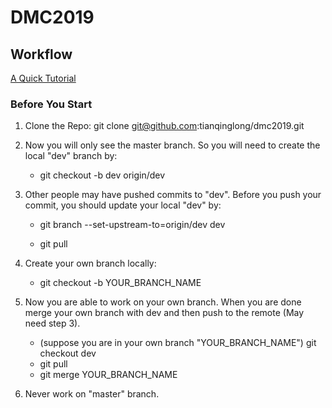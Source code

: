 # DMC2019
## Workflow

[A Quick Tutorial](https://www.liaoxuefeng.com/wiki/0013739516305929606dd18361248578c67b8067c8c017b000)

### Before You Start

1. Clone the Repo: git clone git@github.com:tianqinglong/dmc2019.git

2. Now you will only see the master branch. So you will need to create the local "dev" branch by: 

   - git checkout -b dev origin/dev

3. Other people may have pushed commits to "dev". Before you push your commit, you should update your local "dev" by:

   - git branch --set-upstream-to=origin/dev dev

   - git pull

4. Create your own branch locally:

   - git checkout -b YOUR_BRANCH_NAME

5. Now you are able to work on your own branch. When you are done merge your own branch with dev and then push to the remote (May need step 3).

   - (suppose you are in your own branch "YOUR_BRANCH_NAME") git checkout dev
   - git pull
   - git merge YOUR_BRANCH_NAME

6. Never work on "master" branch. 